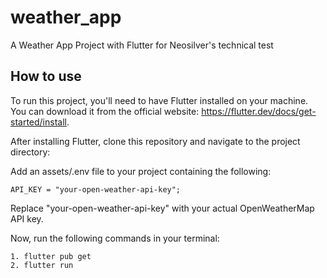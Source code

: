 # weather_app

A Weather App Project with Flutter for Neosilver's technical test

## How to use

To run this project, you'll need to have Flutter installed on your machine. You can download it from the official website: https://flutter.dev/docs/get-started/install.

After installing Flutter, clone this repository and navigate to the project directory:

Add an assets/.env file to your project containing the following:

```
API_KEY = "your-open-weather-api-key";
```

Replace "your-open-weather-api-key" with your actual OpenWeatherMap API key.

Now, run the following commands in your terminal:

```
1. flutter pub get
2. flutter run
```
